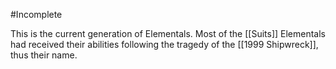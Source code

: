 #Incomplete 

This is the current generation of Elementals. Most of the [[Suits]] Elementals had received their abilities following the tragedy of the [[1999 Shipwreck]], thus their name.
